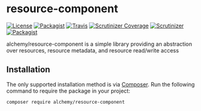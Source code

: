 # resource-component

[![License](https://img.shields.io/packagist/l/alchemy/resource-component.svg?style=flat-square)](https://github.com/alchemy-fr/resource-component/LICENSE)
[![Packagist](https://img.shields.io/packagist/v/alchemy/resource-component.svg?style=flat-square)](https://packagist.org/packages/alchemy/resource-component)
[![Travis](https://img.shields.io/travis/alchemy-fr/resource-component.svg?style=flat-square)](https://travis-ci.org/alchemy-fr/resource-component)
[![Scrutinizer Coverage](https://img.shields.io/scrutinizer/coverage/g/alchemy-fr/resource-component.svg?style=flat-square)](https://scrutinizer-ci.com/g/alchemy-fr/resource-component/?branch=master)
[![Scrutinizer](https://img.shields.io/scrutinizer/g/alchemy-fr/resource-component.svg?style=flat-square)](https://scrutinizer-ci.com/g/alchemy-fr/resource-component/)
[![Packagist](https://img.shields.io/packagist/dt/alchemy/resource-component.svg?style=flat-square)](https://packagist.org/packages/alchemy/resource-component/stats)

alchemy/resource-component is a simple library providing an abstraction over resources, resource metadata, 
and resource read/write access

## Installation

The only supported installation method is via [Composer](https://getcomposer.org). Run the following command to require the package in your project:

```
composer require alchemy/resource-component
```
